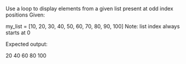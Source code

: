 Use a loop to display elements from a given list present at odd index positions
Given:

my_list = [10, 20, 30, 40, 50, 60, 70, 80, 90, 100]
Note: list index always starts at 0

Expected output:

20 40 60 80 100